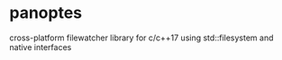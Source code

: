 # panoptes
cross-platform filewatcher library for c/c++17 using std::filesystem and native interfaces
